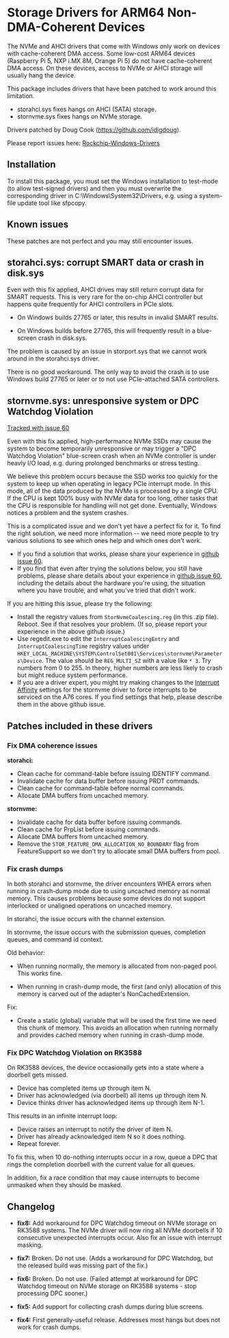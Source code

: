 # Storage Drivers for ARM64 Non-DMA-Coherent Devices

The NVMe and AHCI drivers that come with Windows only work on devices with
cache-coherent DMA access. Some low-cost ARM64 devices (Raspberry Pi 5, NXP
i.MX 8M, Orange Pi 5) do not have cache-coherent DMA access. On these devices,
access to NVMe or AHCI storage will usually hang the device.

This package includes drivers that have been patched to work around this
limitation.

- storahci.sys fixes hangs on AHCI (SATA) storage.
- stornvme.sys fixes hangs on NVMe storage.

Drivers patched by Doug Cook (https://github.com/idigdoug).

Please report issues here:
[Rockchip-Windows-Drivers](https://github.com/worproject/Rockchip-Windows-Drivers/issues)

## Installation

To install this package, you must set the Windows installation to test-mode
(to allow test-signed drivers) and then you must overwrite the corresponding
driver in C:\Windows\System32\Drivers, e.g. using a system-file update tool
like sfpcopy.

## Known issues

These patches are not perfect and you may still encounter issues.

## storahci.sys: corrupt SMART data or crash in disk.sys

Even with this fix applied, AHCI drives may still return corrupt data for SMART
requests. This is very rare for the on-chip AHCI controller but happens quite
frequently for AHCI controllers in PCIe slots.

- On Windows builds 27765 or later, this results in invalid SMART results.

- On Windows builds before 27765, this will frequently result in a blue-screen
  crash in disk.sys.

The problem is caused by an issue in storport.sys that we cannot work around
in the storahci.sys driver.

There is no good workaround. The only way to avoid the crash is to use Windows
build 27765 or later or to not use PCIe-attached SATA controllers.

## stornvme.sys: unresponsive system or DPC Watchdog Violation

[Tracked with issue 60](https://github.com/worproject/Rockchip-Windows-Drivers/issues/60)

Even with this fix applied, high-performance NVMe SSDs may cause the system to
become temporarily unresponsive or may trigger a "DPC Watchdog Violation"
blue-screen crash when an NVMe controller is under heavly I/O load, e.g. during
prolonged benchmarks or stress testing.

We believe this problem occurs because the SSD works too quickly for the system
to keep up when operating in legacy PCIe interrupt mode. In this mode, all of the
data produced by the NVMe is processed by a single CPU. If the CPU is kept 100%
busy with NVMe data for too long, other tasks that the CPU is responsible for
handling will not get done. Eventually, Windows notices a problem and the system
crashes.

This is a complicated issue and we don't yet have a perfect fix for it. To find
the right solution, we need more information -- we need more people to try various
solutions to see which ones help and which ones don't work.

- If you find a solution that works, please share your experience in
  [github issue 60](https://github.com/worproject/Rockchip-Windows-Drivers/issues/60).
- If you find that even after trying the solutions below, you still have problems,
  please share details about your experience in
  [github issue 60](https://github.com/worproject/Rockchip-Windows-Drivers/issues/60),
  including the details about the hardware you're using, the situation where you
  have trouble, and what you've tried that didn't work.

If you are hitting this issue, please try the following:

- Install the registry values from `StorNvmeCoalescing.reg` (in this .zip file).
  Reboot. See if that resolves your problem. (If so, please report your experience
  in the above github issue.)
- Use regedit.exe to edit the `InterruptCoalescingEntry` and `InterruptCoalescingTime`
  registry values under `HKEY_LOCAL_MACHINE\SYSTEM\ControlSet001\Services\stornvme\Parameters\Device`.
  The value should be `REG_MULTI_SZ` with a value like `* 3`. Try numbers from 0 to 255.
  In theory, higher numbers are less likely to crash but might reduce system performance.
- If you are a driver expert, you might try making changes to the
  [Interrupt Affinity](https://learn.microsoft.com/en-us/windows-hardware/drivers/kernel/interrupt-affinity-and-priority)
  settings for the stornvme driver to force interrupts to be serviced on the A76 cores.
  If you find settings that help, please describe them in the above github issue.

## Patches included in these drivers

### Fix DMA coherence issues

**storahci:**

- Clean cache for command-table before issuing IDENTIFY command.
- Invalidate cache for data buffer before issuing PRDT commands.
- Clean cache for command-table before normal commands.
- Allocate DMA buffers from uncached memory.

**stornvme:**

- Invalidate cache for data buffer before issuing commands.
- Clean cache for PrpList before issuing commands.
- Allocate DMA buffers from uncached memory.
- Remove the `STOR_FEATURE_DMA_ALLOCATION_NO_BOUNDARY` flag from
  FeatureSupport so we don't try to allocate small DMA buffers from pool.

### Fix crash dumps

In both storahci and stornvme, the driver encounters WHEA errors when running
in crash-dump mode due to using uncached memory as normal memory. This causes
problems because some devices do not support interlocked or unaligned
operations on uncached memory.

In storahci, the issue occurs with the channel extension.

In stornvme, the issue occurs with the submission queues, completion queues,
and command id context.

Old behavior:

- When running normally, the memory is allocated from non-paged pool. This
  works fine.

- When running in crash-dump mode, the first (and only) allocation of this
  memory is carved out of the adapter's NonCachedExtension.

Fix:

- Create a static (global) variable that will be used the first time we need
  this chunk of memory. This avoids an allocation when running normally and
  provides cached memory when running in crash-dump mode.

### Fix DPC Watchdog Violation on RK3588

On RK3588 devices, the device occasionally gets into a state where a
doorbell gets missed.

- Device has completed items up through item N.
- Driver has acknowledged (via doorbell) all items up through item N.
- Device thinks driver has acknowledged items up through item N-1.

This results in an infinite interrupt loop:

- Device raises an interrupt to notify the driver of item N.
- Driver has already acknowledged item N so it does nothing.
- Repeat forever.

To fix this, when 10 do-nothing interrupts occur in a row, queue a DPC that
rings the completion doorbell with the current value for all queues.

In addition, fix a race condition that may cause interrupts to become
unmasked when they should be masked.

## Changelog

- **fix8:** Add workaround for DPC Watchdog timeout on NVMe storage on RK3588
  systems. The NVMe driver will now ring all NVMe doorbells if 10 consecutive
  unexpected interrupts occur. Also fix an issue with interrupt masking.

- **fix7:** Broken. Do not use. (Adds a workaround for DPC Watchdog, but the
  released build was missing part of the fix.)

- **fix6:** Broken. Do not use. (Failed attempt at workaround for DPC Watchdog
  timeout on NVMe storage on RK3588 systems - stop processing DPC sooner.)

- **fix5:** Add support for collecting crash dumps during blue screens.

- **fix4:** First generally-useful release. Addresses most hangs but does not
  work for crash dumps.
